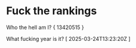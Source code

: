 # Fuck the rankings

Who the hell am I?
{ 13420515 }

What fucking year is it?
[ 2025-03-24T13:23:20Z ]

